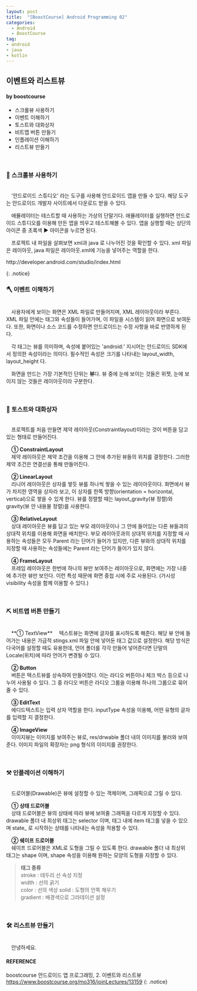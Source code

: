 ```yaml
---
layout: post
title:  "[BoostCourse] Android Programming 02"
categories:
  - Android
  - BoostCourse
tag:
- android 
- java
- kotlin
---
```


## 이벤트와 리스트뷰
#### by boostcourse

* 스크롤뷰 사용하기
* 이벤트 이해하기
* 토스트와 대화상자
* 비트맵 버튼 만들기
* 인플레이션 이해하기
* 리스트뷰 만들기

<br>

### 🔑 스크롤뷰 사용하기
<br>
　'안드로이드 스튜디오' 라는 도구를 사용해 안드로이드 앱을 만들 수 있다. 해당 도구는 안드로이드 개발자 사이트에서 다운로드 받을 수 있다. 

　애뮬레이터는 테스트할 때 사용하는 가상의 단말기다. 애뮬레이터를 실행하면 안드로이드 스튜디오를 이용해 만든 앱을 띄우고 테스트해볼 수 있다. 앱을 실행할 때는 상단의 아이콘 중 초록색 ▶ 아이콘을 누르면 된다.

　프로젝트 내 파일을 살펴보면 xml과 java 로 나누어진 것을 확인할 수 있다. xml 파일은 레이아웃, java 파일은 레이아웃.xml에 기능을 넣어주는 역할을 한다.

<p>
http://developer.android.com/studio/index.html
</p>
{: .notice}

<br>

### 🪓 이벤트 이해하기
<br>
　사용자에게 보이는 화면은 XML 파일로 만들어지며, XML 레이아웃이라 부른다. XML 파일 안에는 태그와 속성들이 들어가며, 이 파일을 시스템이 읽어 화면으로 보여둔다. 또한, 화면이나 소스 코드를 수정하면 안드로이드는 수정 사항을 바로 반영하게 된다. 

　각 태그는 뷰를 의미하며, 속성에 붙어있는 'android:' 지시어는 안드로이드 SDK에서 정의한 속성이라는 의미다. 필수적인 속성은 크기를 나타내는 layout_width, layout_height 다.

　화면을 만드는 가장 기본적인 단위는 **뷰**다. 뷰 중에 눈에 보이는 것들은 위젯, 눈에 보이지 않는 것들은 레이아웃이라 구분한다.

<br>

### 🔨 토스트와 대화상자
<br>
　프로젝트를 처음 만들면 제약 레이아웃(Constraintlayout)이라는 것이 버튼을 담고 있는 형태로 만들어진다. 

　**① ConstraintLayout**  
　제약 레이아웃은 제약 조건을 이용해 그 안에 추가된 뷰들의 위치를 결정한다. 그러한 제약 조건은 연결선을 통해 만들어진다. 

　**② LinearLayout**  
　리니어 레이아웃은 상자를 쌓듯 뷰를 하나씩 쌓을 수 있는 레이아웃이다. 화면에서 뷰가 차지한 영역을 상자라 보고, 이 상자를 한쪽 방향(orientation = horizontal, vertical)으로 쌓을 수 있게 한다. 뷰를 정렬할 때는 layout_gravity(뷰 정렬)와 gravity(뷰 안 내용물 정렬)를 사용한다.

　**③ RelativeLayout**  
　상대 레이아웃은 뷰를 담고 있는 부모 레이아웃이나 그 안에 들어있는 다른 뷰들과의 상대적 위치를 이용해 화면을 배치한다. 부모 레이아웃과의 상대적 위치를 지정할 때 사용하는 속성들은 모두 Parent 라는 단어가 들어가 있지만, 다른 뷰와의 상대적 위치를 지정할 때 사용하는 속성들에는 Parent 라는 단어가 들어가 있지 않다.

　**④ FrameLayout**  
　프레임 레이아웃은 한번에 하나의 뷰만 보여주는 레이아웃으로, 화면에는 가장 나중에 추가한 뷰만 보인다. 이런 특성 때문에 화면 중첩 시에 주로 사용된다. (가시성 visibility 속성을 함께 이용할 수 있다.)

<br>

### ⛏ 비트맵 버튼 만들기
<br>
　**① TextView**  
　텍스트뷰는 화면에 글자를 표시하도록 해준다. 해당 뷰 안에 들어가는 내용은 가급적 stings.xml 파일 안에 넣어둔 태그 값으로 설정한다. 해당 방식은 다국어를 설정할 때도 유용한데, 언어 폴더를 각각 만들어 넣어준다면 단말의 Locale(위치)에 따라 언어가 변경될 수 있다.

　**② Button**  
　버튼은 텍스트뷰를 상속하여 만들어졌다. 이는 라디오 버튼이나 체크 박스 등으로 나누어 사용될 수 있다. 그 중 라디오 버튼은 라디오 그룹을 이용해 하나의 그룹으로 묶어줄 수 있다.

　**③ EditText**  
　에디드텍스트는 입력 상자 역할을 한다. inputType 속성을 이용해, 어떤 유형의 글자를 입력할 지 결정한다.

　**④ ImageView**  
　이미지뷰는 이미지를 보여주는 뷰로, res/drwable 폴더 내의 이미지를 불러와 보여준다. 이미지 파일의 확장자는 png 형식의 이미지를 권장한다.

<br>

### ⚒ 인플레이션 이해하기
<br>
　드로어블(Drawable)은 뷰에 설정할 수 있는 객체이며, 그래픽으로 그릴 수 있다. 

　**① 상태 드로어블**  
　상태 드로어블은 뷰의 상태에 따라 뷰에 보여줄 그래픽을 다르게 지정할 수 있다. drawable 폴더 내 최상위 태그는 selector 이며, 태그 내에 item 태그를 넣을 수 있으며 state_ 로 시작하는 상태를 나타내는 속성을 적용할 수 있다.

　**② 쉐이프 드로어블**  
　쉐이프 드로어블은 XML로 도형을 그릴 수 있도록 한다. drawable 폴더 내 최상위 태그는 shape 이며, shape 속성을 이용해 원하는 모양의 도형을 지정할 수 있다. 

  > **태그 종류** <br> stroke : 테두리 선 속성 지정 <br> width : 선의 굵기 <br> color : 선의 색상 solid : 도형의 안쪽 채우기 <br> gradient : 배경색으로 그라데이션 설정

<br>

### 🛠 리스트뷰 만들기
<br>
　안녕하세요.

<br>

#### REFERENCE
boostcourse 안드로이드 앱 프로그래밍, 2. 이벤트와 리스트뷰 <br>
https://www.boostcourse.org/mo316/joinLectures/13159
{: .notice}